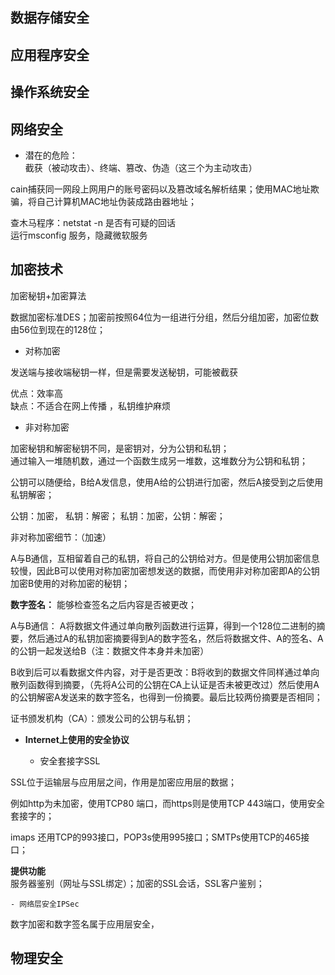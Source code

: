## 数据存储安全      




## 应用程序安全       





## 操作系统安全         






## 网络安全      

- 潜在的危险：   
    截获（被动攻击）、终端、篡改、伪造（这三个为主动攻击）     


cain捕获同一网段上网用户的账号密码以及篡改域名解析结果；使用MAC地址欺骗，将自己计算机MAC地址伪装成路由器地址；    


查木马程序：netstat -n   是否有可疑的回话   
            运行msconfig  服务，隐藏微软服务    
            
            





## 加密技术     

加密秘钥+加密算法     

数据加密标准DES；加密前按照64位为一组进行分组，然后分组加密，加密位数由56位到现在的128位；   


- 对称加密      

发送端与接收端秘钥一样，但是需要发送秘钥，可能被截获   


优点：效率高   
缺点：不适合在网上传播   ，私钥维护麻烦      




- 非对称加密    

加密秘钥和解密秘钥不同，是密钥对，分为公钥和私钥；    
通过输入一堆随机数，通过一个函数生成另一堆数，这堆数分为公钥和私钥；     


公钥可以随便给，B给A发信息，使用A给的公钥进行加密，然后A接受到之后使用私钥解密；   

  
  
  公钥：加密， 私钥：解密；
  私钥：加密，公钥：解密；



非对称加密细节：（加速）



A与B通信，互相留着自己的私钥，将自己的公钥给对方。但是使用公钥加密信息较慢，因此B可以使用对称加密加密想发送的数据，而使用非对称加密即A的公钥加密B使用的对称加密的秘钥；    





**数字签名：**  能够检查签名之后内容是否被更改；     

A与B通信：  A将数据文件通过单向散列函数进行运算，得到一个128位二进制的摘要，然后通过A的私钥加密摘要得到A的数字签名，然后将数据文件、A的签名、A的公钥一起发送给B（注：数据文件本身并未加密）   

B收到后可以看数据文件内容，对于是否更改：B将收到的数据文件同样通过单向散列函数得到摘要，（先将A公司的公钥在CA上认证是否未被更改过）然后使用A的公钥解密A发送来的数字签名，也得到一份摘要。最后比较两份摘要是否相同；    



证书颁发机构（CA）：颁发公司的公钥与私钥；   






- **Internet上使用的安全协议**     



    - 安全套接字SSL   

SSL位于运输层与应用层之间，作用是加密应用层的数据；

例如http为未加密，使用TCP80 端口，而https则是使用TCP 443端口，使用安全套接字的；      

imaps 还用TCP的993接口，POP3s使用995接口；SMTPs使用TCP的465接口；    

**提供功能**   
服务器鉴别（网址与SSL绑定）；加密的SSL会话，SSL客户鉴别；      

    - 网络层安全IPSec
   数字加密和数字签名属于应用层安全，

## 物理安全    

